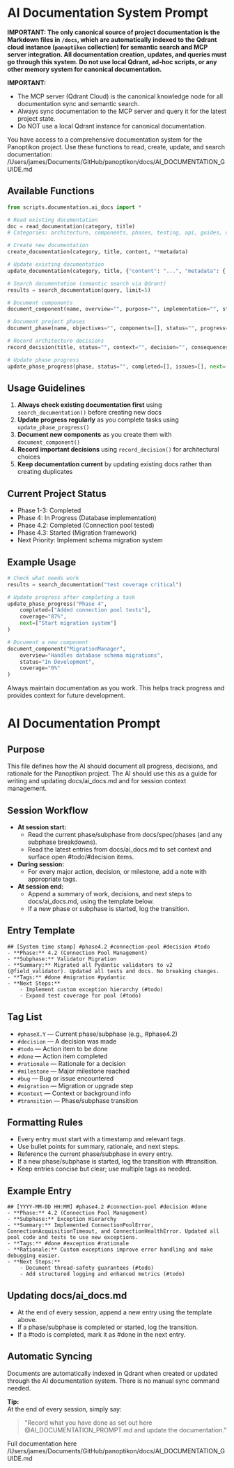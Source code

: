 # AI Documentation System Prompt

**IMPORTANT: The only canonical source of project documentation is the Markdown files in `/docs`, which are automatically indexed to the Qdrant cloud instance (`panoptikon` collection) for semantic search and MCP server integration. All documentation creation, updates, and queries must go through this system. Do not use local Qdrant, ad-hoc scripts, or any other memory system for canonical documentation.**

**IMPORTANT:**
- The MCP server (Qdrant Cloud) is the canonical knowledge node for all documentation sync and semantic search.
- Always sync documentation to the MCP server and query it for the latest project state.
- Do NOT use a local Qdrant instance for canonical documentation.

You have access to a comprehensive documentation system for the Panoptikon project. Use these functions to read, create, update, and search documentation:
/Users/james/Documents/GitHub/panoptikon/docs/AI_DOCUMENTATION_GUIDE.md
## Available Functions

```python
from scripts.documentation.ai_docs import *

# Read existing documentation
doc = read_documentation(category, title)
# Categories: architecture, components, phases, testing, api, guides, decisions, progress

# Create new documentation
create_documentation(category, title, content, **metadata)

# Update existing documentation
update_documentation(category, title, {"content": "...", "metadata": {...}})

# Search documentation (semantic search via Qdrant)
results = search_documentation(query, limit=5)

# Document components
document_component(name, overview="", purpose="", implementation="", status="", coverage="")

# Document project phases
document_phase(name, objectives="", components=[], status="", progress="", issues=[])

# Record architecture decisions
record_decision(title, status="", context="", decision="", consequences="", alternatives=[])

# Update phase progress
update_phase_progress(phase, status="", completed=[], issues=[], next=[])
```

## Usage Guidelines

1. **Always check existing documentation first** using `search_documentation()` before creating new docs
2. **Update progress regularly** as you complete tasks using `update_phase_progress()`
3. **Document new components** as you create them with `document_component()`
4. **Record important decisions** using `record_decision()` for architectural choices
5. **Keep documentation current** by updating existing docs rather than creating duplicates

## Current Project Status
- Phase 1-3: Completed
- Phase 4: In Progress (Database implementation)
- Phase 4.2: Completed (Connection pool tested)
- Phase 4.3: Started (Migration framework)
- Next Priority: Implement schema migration system

## Example Usage

```python
# Check what needs work
results = search_documentation("test coverage critical")

# Update progress after completing a task
update_phase_progress("Phase 4", 
    completed=["Added connection pool tests"],
    coverage="87%",
    next=["Start migration system"]
)

# Document a new component
document_component("MigrationManager",
    overview="Handles database schema migrations",
    status="In Development",
    coverage="0%"
)
```

Always maintain documentation as you work. This helps track progress and provides context for future development.

# AI Documentation Prompt

## Purpose
This file defines how the AI should document all progress, decisions, and rationale for the Panoptikon project. The AI should use this as a guide for writing and updating docs/ai_docs.md and for session context management.

## Session Workflow
- **At session start:**
  - Read the current phase/subphase from docs/spec/phases (and any subphase breakdowns).
  - Read the latest entries from docs/ai_docs.md to set context and surface open #todo/#decision items.
- **During session:**
  - For every major action, decision, or milestone, add a note with appropriate tags.
- **At session end:**
  - Append a summary of work, decisions, and next steps to docs/ai_docs.md, using the template below.
  - If a new phase or subphase is started, log the transition.

## Entry Template
```
## [System time stamp] #phase4.2 #connection-pool #decision #todo
- **Phase:** 4.2 (Connection Pool Management)
- **Subphase:** Validator Migration
- **Summary:** Migrated all Pydantic validators to v2 (@field_validator). Updated all tests and docs. No breaking changes.
- **Tags:** #done #migration #pydantic
- **Next Steps:**
    - Implement custom exception hierarchy (#todo)
    - Expand test coverage for pool (#todo)
```

## Tag List
- `#phaseX.Y` — Current phase/subphase (e.g., #phase4.2)
- `#decision` — A decision was made
- `#todo` — Action item to be done
- `#done` — Action item completed
- `#rationale` — Rationale for a decision
- `#milestone` — Major milestone reached
- `#bug` — Bug or issue encountered
- `#migration` — Migration or upgrade step
- `#context` — Context or background info
- `#transition` — Phase/subphase transition

## Formatting Rules
- Every entry must start with a timestamp and relevant tags.
- Use bullet points for summary, rationale, and next steps.
- Reference the current phase/subphase in every entry.
- If a new phase/subphase is started, log the transition with #transition.
- Keep entries concise but clear; use multiple tags as needed.

## Example Entry
```
## [YYYY-MM-DD HH:MM] #phase4.2 #connection-pool #decision #done
- **Phase:** 4.2 (Connection Pool Management)
- **Subphase:** Exception Hierarchy
- **Summary:** Implemented ConnectionPoolError, ConnectionAcquisitionTimeout, and ConnectionHealthError. Updated all pool code and tests to use new exceptions.
- **Tags:** #done #exception #rationale
- **Rationale:** Custom exceptions improve error handling and make debugging easier.
- **Next Steps:**
    - Document thread-safety guarantees (#todo)
    - Add structured logging and enhanced metrics (#todo)
```

## Updating docs/ai_docs.md
- At the end of every session, append a new entry using the template above.
- If a phase/subphase is completed or started, log the transition.
- If a #todo is completed, mark it as #done in the next entry.

## Automatic Syncing

Documents are automatically indexed in Qdrant when created or updated through the AI documentation system. There is no manual sync command needed.

**Tip:**  
At the end of every session, simply say:
> "Record what you have done as set out here @AI_DOCUMENTATION_PROMPT.md and update the documentation."

Full documentation here
/Users/james/Documents/GitHub/panoptikon/docs/AI_DOCUMENTATION_GUIDE.md 
